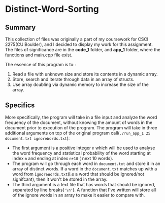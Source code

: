 # Distinct-Word-Sorting

## Summary
This collection of files was originally a part of my coursework for CSCI 2275(CU Boulder), and I decided to display my work for this assignment. The files of significance are in the **code_1** folder, and **app_1** folder, where the functions and main.cpp file exist.

The essence of this program is to :
1. Read a file with unknown size and store its contents in a dynamic array.
2. Store, search and iterate through data in an array of structs.
3. Use array doubling via dynamic memory to increase the size of the array.

## Specifics
More specifically, the program will take in a file input and analyze the word frequency of the document, without knowing the amount of words in the document prior to exceution of the program. The program will take in three additional arguments on top of the original program call(`./run_app_1 25 document.txt ignoreWords.txt`):
- The first argument is a positive integer `n` which will be used to analyse the word frequency and statistical probability of the word starting at index `n` and ending at index `n+10` ( next 10 words). 
- The program will go through each word in `document.txt` and store it in an array of distinct words. If a word in the `document.txt` matches up with a word from `ignoreWords.txt`(i.e a word that should be ignored/not signifcant), then it won't be stored in the array.
- The third argument is a text file that has words that should be ignored, separated by line breaks(`'\n'`). A function that I've written will store all of the ignore words in an array to make it easier to compare with.

